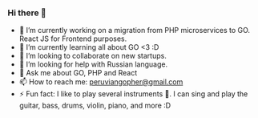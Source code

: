 ### Hi there 👋

- 🔭 I’m currently working on a migration from PHP microservices to GO. React JS for Frontend purposes.
- 🌱 I’m currently learning all about GO <3 :D
- 👯 I’m looking to collaborate on new startups.
- 🤔 I’m looking for help with Russian language.
- 💬 Ask me about GO, PHP and React
- 📫 How to reach me: peruviangopher@gmail.com
- ⚡ Fun fact: I like to play several instruments :guitar:. I can sing and play the guitar, bass, drums, violin, piano, and more :D
